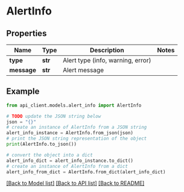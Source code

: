 # AlertInfo


## Properties

Name | Type | Description | Notes
------------ | ------------- | ------------- | -------------
**type** | **str** | Alert type (info, warning, error) | 
**message** | **str** | Alert message | 

## Example

```python
from api_client.models.alert_info import AlertInfo

# TODO update the JSON string below
json = "{}"
# create an instance of AlertInfo from a JSON string
alert_info_instance = AlertInfo.from_json(json)
# print the JSON string representation of the object
print(AlertInfo.to_json())

# convert the object into a dict
alert_info_dict = alert_info_instance.to_dict()
# create an instance of AlertInfo from a dict
alert_info_from_dict = AlertInfo.from_dict(alert_info_dict)
```
[[Back to Model list]](../README.md#documentation-for-models) [[Back to API list]](../README.md#documentation-for-api-endpoints) [[Back to README]](../README.md)


